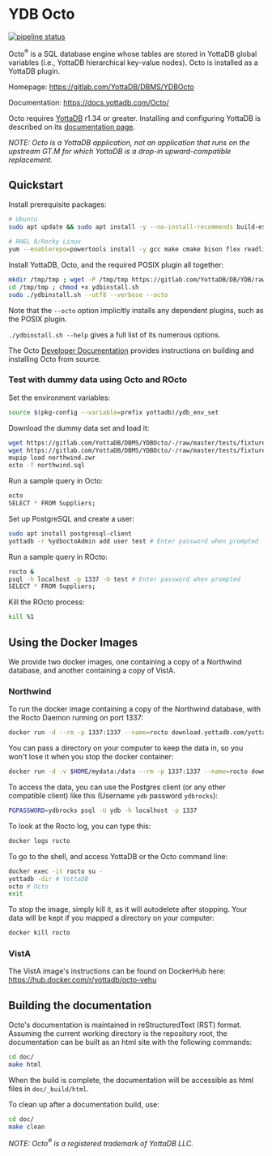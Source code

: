 # YDB Octo

[![pipeline status](https://gitlab.com/YottaDB/DBMS/YDBOcto/badges/master/pipeline.svg)](https://gitlab.com/YottaDB/DBMS/YDBOcto/commits/master)

Octo<sup>®</sup> is a SQL database engine whose tables are stored in YottaDB global variables (i.e., YottaDB hierarchical key-value nodes). Octo is installed as a YottaDB plugin.

Homepage: https://gitlab.com/YottaDB/DBMS/YDBOcto

Documentation: https://docs.yottadb.com/Octo/

Octo requires [YottaDB](https://gitlab.com/YottaDB/DB/YDB) r1.34 or greater. Installing and configuring YottaDB is described on its [documentation page](https://docs.yottadb.com/AdminOpsGuide/installydb.html).

*NOTE: Octo is a YottaDB application, not an application that runs on the upstream GT.M for which YottaDB is a drop-in upward-compatible replacement.*

## Quickstart

Install prerequisite packages:

```sh
# Ubuntu
sudo apt update && sudo apt install -y --no-install-recommends build-essential cmake bison flex libreadline-dev libssl-dev wget ca-certificates file libelf-dev curl git pkg-config libicu-dev libconfig-dev

# RHEL 8/Rocky Linux
yum --enablerepo=powertools install -y gcc make cmake bison flex readline-devel git libconfig-devel pkg-config libicu-devel wget findutils procps file openssl-devel postgresql
```

Install YottaDB, Octo, and the required POSIX plugin all together:

```sh
mkdir /tmp/tmp ; wget -P /tmp/tmp https://gitlab.com/YottaDB/DB/YDB/raw/master/sr_unix/ydbinstall.sh
cd /tmp/tmp ; chmod +x ydbinstall.sh
sudo ./ydbinstall.sh --utf8 --verbose --octo
```

Note that the `--octo` option implicitly installs any dependent plugins, such as the POSIX plugin.

`./ydbinstall.sh --help` gives a full list of its numerous options.

The Octo [Developer Documentation](https://docs.yottadb.com/Octo/developer_doc.html) provides instructions on building and installing Octo from source.

### Test with dummy data using Octo and ROcto

Set the environment variables:

```sh
source $(pkg-config --variable=prefix yottadb)/ydb_env_set
```

Download the dummy data set and load it:

```sh
wget https://gitlab.com/YottaDB/DBMS/YDBOcto/-/raw/master/tests/fixtures/northwind.zwr
wget https://gitlab.com/YottaDB/DBMS/YDBOcto/-/raw/master/tests/fixtures/northwind.sql
mupip load northwind.zwr
octo -f northwind.sql
```

Run a sample query in Octo:

```sh
octo
SELECT * FROM Suppliers;
```

Set up PostgreSQL and create a user:

```sh
sudo apt install postgresql-client
yottadb -r %ydboctoAdmin add user test # Enter password when prompted
```

Run a sample query in ROcto:

```sh
rocto &
psql -h localhost -p 1337 -U test # Enter password when prompted
SELECT * FROM Suppliers;
```

Kill the ROcto process:

```sh
kill %1
```

## Using the Docker Images
We provide two docker images, one containing a copy of a Northwind database, and another containing a copy of VistA.

### Northwind
To run the docker image containing a copy of the Northwind database, with the Rocto Daemon running on port 1337:

```sh
docker run -d --rm -p 1337:1337 --name=rocto download.yottadb.com/yottadb/octo
```

You can pass a directory on your computer to keep the data in, so you won't lose it when you stop the docker container:

```sh
docker run -d -v $HOME/mydata:/data --rm -p 1337:1337 --name=rocto download.yottadb.com/yottadb/octo
```

To access the data, you can use the Postgres client (or any other compatible client) like this (Username `ydb` password `ydbrocks`):

```sh
PGPASSWORD=ydbrocks psql -U ydb -h localhost -p 1337
```

To look at the Rocto log, you can type this:
```sh
docker logs rocto
```

To go to the shell, and access YottaDB or the Octo command line:

```sh
docker exec -it rocto su -
yottadb -dir # YottaDB
octo # Octo
exit
```

To stop the image, simply kill it, as it will autodelete after stopping. Your data will be kept if you mapped a directory on your computer:

```sh
docker kill rocto
```

### VistA
The VistA image's instructions can be found on DockerHub here: https://hub.docker.com/r/yottadb/octo-vehu

## Building the documentation

Octo's documentation is maintained in reStructuredText (RST) format. Assuming the current working directory is the repository root, the documentation can be built as an html site with the following commands:

```sh
cd doc/
make html
```

When the build is complete, the documentation will be accessible as html files in `doc/_build/html`.

To clean up after a documentation build, use:

```sh
cd doc/
make clean
```

*NOTE: Octo<sup>®</sup> is a registered trademark of YottaDB LLC.*
